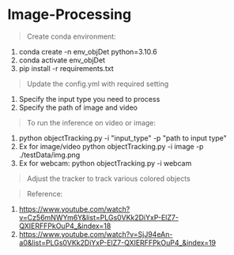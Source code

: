 # Image-Processing
> Create conda environment:
1. conda create -n env_objDet python=3.10.6
2. conda activate env_objDet
3. pip install -r requirements.txt

> Update the config.yml with required setting
1. Specify the input type you need to process
2. Specify the path of image and video

> To run the inference on video or image:
1. python objectTracking.py -i "input_type" -p "path to input type"
2. Ex for image/video python objectTracking.py -i image -p ./testData/img.png
3. Ex for webcam: python objectTracking.py -i webcam

> Adjust the tracker to track various colored objects

> Reference:
1. https://www.youtube.com/watch?v=Cz56mNWYm6Y&list=PLGs0VKk2DiYxP-ElZ7-QXIERFFPkOuP4_&index=18
2. https://www.youtube.com/watch?v=SjJ94eAn-a0&list=PLGs0VKk2DiYxP-ElZ7-QXIERFFPkOuP4_&index=19

